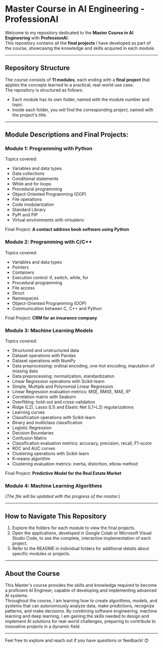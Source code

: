 # Master Course in AI Engineering - ProfessionAI

Welcome to my repository dedicated to the **Master Course in AI Engineering** with **ProfessionAI**. <br> This repository contains all the **final projects** I have developed as part of the course, showcasing the knowledge and skills acquired in each module.

---

## Repository Structure

The course consists of **11 modules**, each ending with a **final project** that applies the concepts learned to a practical, real-world use case. <br>
The repository is structured as follows:
- Each module has its own folder, named with the module number and topic.
- Inside each folder, you will find the corresponding project, named with the project's title.

---

## Module Descriptions and Final Projects:

### Module 1: Programming with Python
Topics covered:
- Variables and data types
- Data collections
- Conditional statements
- While and for loops
- Procedural programming
- Object-Oriented Programming (OOP)
- File operations
- Code modularization
- Standard Library
- PyPI and PIP
- Virtual environments with virtualenv

Final Project: **A contact address book software using Python**


### Module 2: Programming with C/C++
Topics covered:
- Variables and data types
- Pointers
- Containers
- Execution control: if, switch, while, for
- Procedural programming
- File access
- Struct
- Namespaces
- Object-Oriented Programming (OOP)
- Communication between C, C++ and Python

Final Project: **CRM for an insurance company**


### Module 3: Machine Learning Models
Topics covered:
- Structured and unstructured data
- Dataset operations with Pandas
- Dataset operations with NumPy
- Data preprocessing: ordinal encoding, one-hot encoding, imputation of missing data
- Data preprocessing: normalization, standardization
- Linear Regression operations with Scikit-learn
- Simple, Multiple and Polynomial Linear Regression
- Linear Regression evaluation metrics: MSE, RMSE, MAE, R²
- Correlation matrix with Seaborn
- Overfitting: hold-out and cross-validation
- Ridge (L2), Lasso (L1) and Elastic Net (L1+L2) regularizations
- Learning curves
- Classification operations with Scikit-learn
- Binary and multiclass classification
- Logistic Regression
- Decision Boundaries
- Confusion Matrix
- Classification evaluation metrics: accuracy, precision, recall, F1-score
- ROC and AUC curves
- Clustering operations with Scikit-learn
- K-means algorithm
- Clustering evaluation metrics: inertia, distortion, elbow method

Final Project: **Predictive Model for the Real Estate Market**


### Module 4: Machine Learning Algorithms
(_The file will be updated with the progress of the master._)

---

## How to Navigate This Repository
1. Explore the folders for each module to view the final projects.
2. Open the applications, developed in Google Colab or Microsoft Visual Studio Code, to see the complete, interactive implementation of each project.
3. Refer to the README in individual folders for additional details about specific modules or projects.

---

## About the Course
This Master's course provides the skills and knowledge required to become a proficient AI Engineer, capable of developing and implementing advanced AI systems. <br>
Throughout the course, I am learning how to create algorithms, models, and systems that can autonomously analyze data, make predictions, recognize patterns, and make decisions. By combining software engineering, machine learning and deep learning, I am gaining the skills needed to design and implement AI solutions for real-world challenges, preparing to contribute to innovative projects in a dynamic field. <br>

---

Feel free to explore and reach out if you have questions or feedback! 😊
